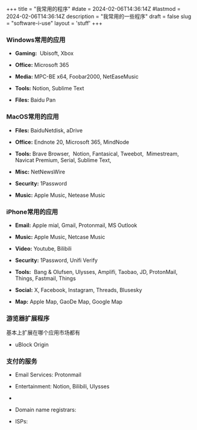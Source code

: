 +++
title = "我常用的程序"
#date = 2024-02-06T14:36:14Z
#lastmod = 2024-02-06T14:36:14Z
description = "我常用的一些程序"
draft = false
slug = "software-i-use"
layout = 'stuff'
+++
### Windows常用的应用
<ul class="compact">
<li><p><strong>Gaming:</strong>  Ubisoft, Xbox</p></li>
<li><p><strong>Office:</strong> Microsoft 365</li>
<li><p><strong>Media:</strong> MPC-BE x64, Foobar2000, NetEaseMusic</p></li>
<li><p><strong>Tools:</strong> Notion, Sublime Text</p></li>
<li><p><strong>Files:</strong> Baidu Pan</p></li>
</ul>

### MacOS常用的应用
<ul class="compact">
<li><p><strong>Files:</strong> BaiduNetdisk, aDrive</p></li>
<li><p><strong>Office:</strong> Endnote 20, Microsoft 365, MindNode</p></li>
<li><p><strong>Tools:</strong> Brave Browser,  Notion, Fantasical, Tweebot,  Mimestream, Navicat Premium, Serial, Sublime Text,</p></li>
<li><p><strong>Misc:</strong> NetNewsWire</p></li>
<li><p><strong>Security:</strong> 1Password</p></li>
<li><p><strong>Music:</strong> Apple Music, Netease Music</p></li>
</ul>


### iPhone常用的应用
<ul class="compact">
<li><p><strong>Email:</strong> Apple mial, Gmail, Protonmail, MS Outlook</p>
<li><p><strong>Music:</strong> Apple Music, Netcase Music</p></li>
<li><p><strong>Video:</strong> Youtube, Bilibili</p></li>
<li><p><strong>Security:</strong> 1Password, Unifi Verify</p></li>
<li><p><strong>Tools:</strong>  Bang & Olufsen, Ulysses, Amplifi, Taobao, JD, ProtonMail, Things, Fastmail, Things </p></li>
<li><p><strong>Social:</strong> X, Facebook, Instagram, Threads, Blusesky</p></li>
<li><p><strong>Map:</strong> Apple Map, GaoDe Map, Google Map</p></li>
</ul>

### 游览器扩展程序
基本上扩展在哪个应用市场都有
<ul class="compact">
<li><p>uBlock Origin</p></li>
</ul>

### 支付的服务
<ul class="compact">
<li><p>Email Services: Protonmail</p></li>
<li><p>Entertainment: Notion, Bilibili, Ulysses</p></li>
<li><p><del></del></p></li>
<li><p>Domain name registrars: </p></li>
<li><p>ISPs:</p></li>
</ul>

